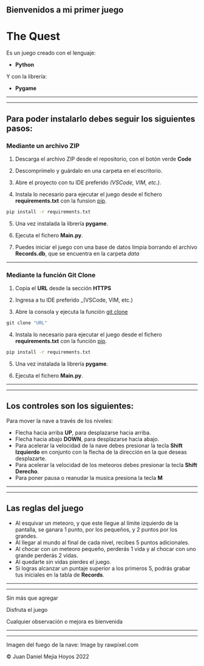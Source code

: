 ## Bienvenidos a mi primer juego

# The Quest
Es un juego creado con el lenguaje: 
- **Python**

Y con la librería:
- **Pygame**

***
***

## Para poder instalarlo debes seguir los siguientes pasos:

### Mediante un archivo ZIP


1. Descarga el archivo ZIP desde el repositorio, con el botón verde **Code** 

2. Descomprímelo y guárdalo en una carpeta en el escritorio.

3. Abre el proyecto con tu IDE preferido _(VSCode, VIM, etc.)_.
4. Instala lo necesario para ejecutar el juego desde el fichero **requirements.txt** con la funsion [pip](https://pip.pypa.io/en/stable/).
```cmd
pip install -r requirements.txt
```
5. Una vez instalada la librería **pygame**.

6. Ejecuta el fichero **Main.py**.

7. Puedes iniciar el juego con una base de datos limpia borrando el archivo **Records.db**, que se encuentra en la carpeta *data*

***

### Mediante la función Git Clone


1. Copia el **URL** desde la sección **HTTPS** 

2. Ingresa a tu IDE preferido _(VSCode, VIM, etc.)

3. Abre la consola y ejecuta la función [git clone](https://support.atlassian.com/bitbucket-cloud/docs/clone-a-git-repository/) 
```cmd
git clone "URL"
```
4. Instala lo necesario para ejecutar el juego desde el fichero **requirements.txt** con la función [pip](https://pip.pypa.io/en/stable/).
```cmd
pip install -r requirements.txt
```
5.  Una vez instalada la librería **pygame**.

6. Ejecuta el fichero **Main.py**.

***
***
## Los controles son los siguientes:


Para mover la nave a través de los niveles:
- Flecha hacia arriba **UP**, para desplazarse hacia arriba.
- Flecha hacia abajo **DOWN**, para desplazarse hacia abajo.
- Para acelerar la velocidad de la nave debes presionar la tecla **Shift Izquierdo** en conjunto con la flecha de la dirección en la que deseas desplazarte.
- Para acelerar la velocidad de los meteoros debes presionar la tecla **Shift Derecho**.
- Para poner pausa o reanudar la musica presiona la tecla **M**
***
***
## Las reglas del juego

- Al esquivar un meteoro, y que este llegue al límite izquierdo de la pantalla, se ganara 1 punto, por los pequeños, y 2 puntos por los grandes.
- Al llegar al mundo al final de cada nivel, recibes 5 puntos adicionales.
- Al chocar con un meteoro pequeño, perderás 1 vida y al chocar con uno grande perderás 2 vidas.
- Al quedarte sin vidas pierdes el juego.
- Si logras alcanzar un puntaje superior a los primeros 5, podrás grabar tus iniciales en la tabla de **Records**.

***
***

Sin más que agregar

Disfruta el juego

Cualquier observación o mejora es bienvenida
***
***
Imagen del fuego de la nave: Image by rawpixel.com

&copy; Juan Daniel Mejia Hoyos 2022